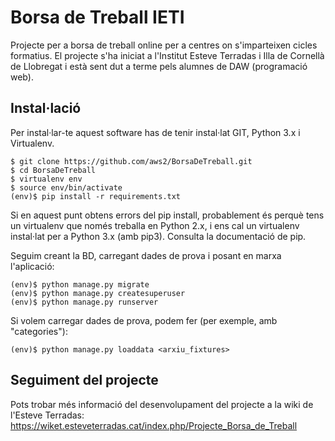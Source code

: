 
# Borsa de Treball IETI

Projecte per a borsa de treball online per a centres on s'imparteixen cicles formatius. El projecte s'ha iniciat a l'Institut Esteve Terradas i Illa de Cornellà de Llobregat i està sent dut a terme pels alumnes de DAW (programació web).

## Instal·lació

Per instal·lar-te aquest software has de tenir instal·lat GIT, Python 3.x i Virtualenv.

    $ git clone https://github.com/aws2/BorsaDeTreball.git
    $ cd BorsaDeTreball
    $ virtualenv env
    $ source env/bin/activate
    (env)$ pip install -r requirements.txt

Si en aquest punt obtens errors del pip install, probablement és perquè tens un virtualenv que només treballa en Python 2.x, i ens cal un virtualenv instal·lat per a Python 3.x (amb pip3). Consulta la documentació de pip.

Seguim creant la BD, carregant dades de prova i posant en marxa l'aplicació:

    (env)$ python manage.py migrate
    (env)$ python manage.py createsuperuser
    (env)$ python manage.py runserver

Si volem carregar dades de prova, podem fer (per exemple, amb "categories"):

    (env)$ python manage.py loaddata <arxiu_fixtures>



## Seguiment del projecte
Pots trobar més informació del desenvolupament del projecte a la wiki de l'Esteve Terradas:
    https://wiket.esteveterradas.cat/index.php/Projecte_Borsa_de_Treball


